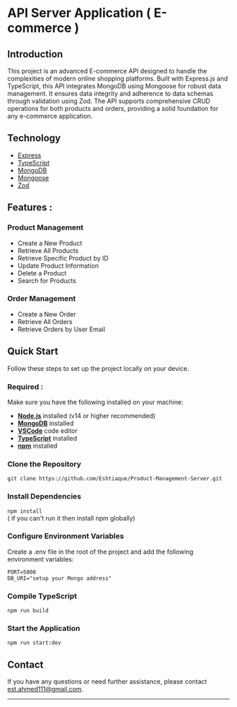 # API Server Application  ( E-commerce )

##  Introduction

This project is an advanced E-commerce API designed to handle the complexities of modern online shopping platforms. Built with Express.js and TypeScript, this API integrates MongoDB using Mongoose for robust data management. It ensures data integrity and adherence to data schemas through validation using Zod. The API supports comprehensive CRUD operations for both products and orders, providing a solid foundation for any e-commerce application.

##  Technology

- [Express](https://expressjs.com/)
- [TypeScript](https://www.typescriptlang.org/)
- [MongoDB](https://www.mongodb.com/)
- [Mongoose](https://mongoosejs.com/)
- [Zod](https://zod.dev/)

##  Features :

###  Product Management

-  Create a New Product
-  Retrieve All Products
-  Retrieve Specific Product by ID
-  Update Product Information
-  Delete a Product
-  Search for Products

###  Order Management

- Create a New Order
- Retrieve All Orders
- Retrieve Orders by User Email

##  Quick Start


Follow these steps to set up the project locally on your device.

### Required :

Make sure you have the following installed on your machine:

- [**Node.js**](https://nodejs.org/en) installed (v14 or higher recommended)
- [**MongoDB**](https://www.mongodb.com/) installed 
- [**VSCode**](https://code.visualstudio.com/)  code editor  
- [**TypeScript**](https://www.typescriptlang.org/) installed
- [**npm**](https://www.npmjs.com/) installed

###  Clone the Repository

``
git clone https://github.com/Eshtiaque/Product-Management-Server.git
``
###  Install Dependencies
``
npm install  
``
 <br/> (  if you can't run it then install npm globally)

###  Configure Environment Variables

Create a .env file in the root of the project and add the following environment variables:

``
PORT=5000 
``
<br/>
``
DB_URI="setup your Mongo address"
``
###  Compile TypeScript
``
npm run build
``
###  Start the Application
``
npm run start:dev
``

##  Contact

If you have any questions or need further assistance, please contact est.ahmed111@gmail.com.

---